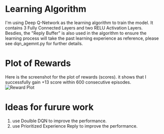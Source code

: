 # Learning Algorithm
I'm using Deep Q-Network as the learning algorithm to train the model. It contains 3 Fully Connected Layers and two RELU Activation Layers. Besdies, the "Reply Buffer" is also used in the algorithm to ensure the learning process will take the past learning experience as reference, please see dqn_agemnt.py for further details.


# Plot of Rewards
Here is the screenshot for the plot of rewards (scores). it shows that I successfully gain +13 score within 600 consecutive episodes.
![Reward Plot](https://github.com/Ryan-ZL-Lin/RLND-Navigation/assets/33056320/5695ae1e-1ddf-4e05-8a48-a64aa7e3dbff)

# Ideas for furure work
1. use Doulble DQN to improve the performance.
2. use Prioritized Experience Reply to improve the performance.
